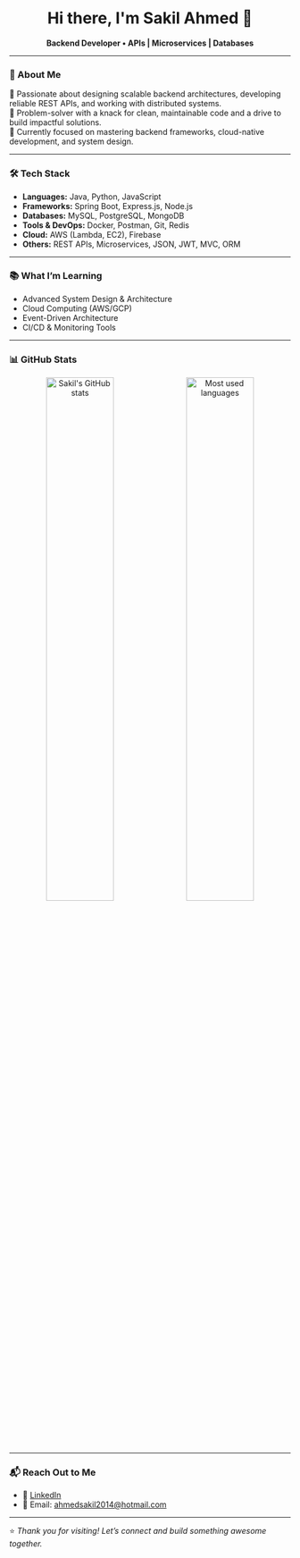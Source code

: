 <h1 align="center">Hi there, I'm Sakil Ahmed 👋</h1>
<p align="center"><strong>Backend Developer • APIs | Microservices | Databases</strong></p>

---

### 💼 About Me

🔧 Passionate about designing scalable backend architectures, developing reliable REST APIs, and working with distributed systems.  
🧠 Problem-solver with a knack for clean, maintainable code and a drive to build impactful solutions.  
🚀 Currently focused on mastering backend frameworks, cloud-native development, and system design.

---

### 🛠️ Tech Stack

- **Languages:** Java, Python, JavaScript  
- **Frameworks:** Spring Boot, Express.js, Node.js  
- **Databases:** MySQL, PostgreSQL, MongoDB  
- **Tools & DevOps:** Docker, Postman, Git, Redis  
- **Cloud:** AWS (Lambda, EC2), Firebase  
- **Others:** REST APIs, Microservices, JSON, JWT, MVC, ORM

---

### 📚 What I’m Learning

- Advanced System Design & Architecture  
- Cloud Computing (AWS/GCP)  
- Event-Driven Architecture  
- CI/CD & Monitoring Tools  

---

### 📊 GitHub Stats

<p align="center">
  <img src="https://github-readme-stats.vercel.app/api?username=Sakil78&show_icons=true&theme=tokyonight" alt="Sakil's GitHub stats" width="49%">
  <img src="https://github-readme-stats.vercel.app/api/top-langs/?username=Sakil78&layout=compact&theme=tokyonight" alt="Most used languages" width="49%">
</p>

---

### 📬 Reach Out to Me

- 🔗 [LinkedIn](https://www.linkedin.com/in/sakil-ahmed-9417189b)
- 📧 Email: ahmedsakil2014@hotmail.com

---

⭐ _Thank you for visiting! Let’s connect and build something awesome together._
